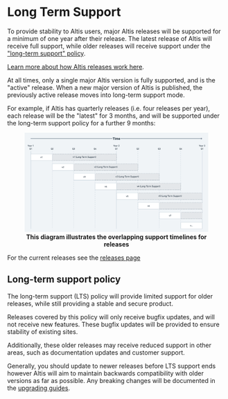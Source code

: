 
# Long Term Support

To provide stability to Altis users, major Altis releases will be supported for a minimum of one year after their release. The latest release of Altis will receive full support, while older releases will receive support under the ["long-term support" policy](#long-term-support-policy).

[Learn more about how Altis releases work here](./altis-releases.md).

At all times, only a single major Altis version is fully supported, and is the "active" release. When a new major version of Altis is published, the previously active release moves into long-term support mode.

For example, if Altis has quarterly releases (i.e. four releases per year), each release will be the "latest" for 3 months, and will be supported under the long-term support policy for a further 9 months:

<figure>
<img src="./assets/long-term-support.png" alt="Diagram showing overlapping releases and their support timelines">
<figcaption align="center"><b>This diagram illustrates the overlapping support timelines for releases</b></figcaption>
</figure>

For the current releases see the [releases page](/releases)

## Long-term support policy

The long-term support (LTS) policy will provide limited support for older releases, while still providing a stable and secure product.

Releases covered by this policy will only receive bugfix updates, and will not receive new features. These bugfix updates will be provided to ensure stability of existing sites.

Additionally, these older releases may receive reduced support in other areas, such as documentation updates and customer support.

Generally, you should update to newer releases before LTS support ends however Altis will aim to maintain backwards compatibility with older versions as far as possible. Any breaking changes will be documented in the [upgrading guides](./upgrading).
